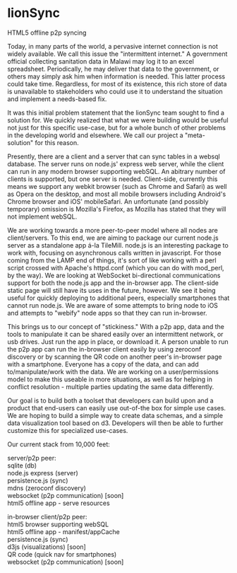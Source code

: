 lionSync
========

HTML5 offline p2p syncing

Today, in many parts of the world, a pervasive internet connection is not widely available.  We call this issue the "intermittent internet." A government official collecting sanitation data in Malawi may log it to an excel spreadsheet. Periodically, he may deliver that data to the government, or others may simply ask him when information is needed. This latter process could take time. Regardless, for most of its existence, this rich store of data is unavailable to stakeholders who could use it to understand the situation and implement a needs-based fix.  

It was this initial problem statement that the lionSync team sought to find a solution for.  We quickly realized that what we were building would be useful not just for this specific use-case, but for a whole bunch of other problems in the developing world and elsewhere.  We call our project a "meta-solution" for this reason.  

Presently, there are a client and a server that can sync tables in a websql database. The server runs on node.js' express web server, while the client can run in any modern browser supporting webSQL.  An abitrary number of clients is supported, but one server is needed.  Client-side, currently this means we support any webkit browser (such as Chrome and Safari) as well as Opera on the desktop, and most all mobile browsers including Android's Chrome browser and iOS' mobileSafari.  An unfortunate (and possibly temporary) omission is Mozilla's Firefox, as Mozilla has stated that they will not implement webSQL.

We are working towards a more peer-to-peer model where all nodes are client/servers.  To this end, we are aiming to package our current node.js server as a standalone app á-la TileMill.  node.js is an interesting package to work with, focusing on asynchronous calls written in javascript.  For those coming from the LAMP end of things, it's sort of like working with a perl script crossed with Apache's httpd.conf (which you can do with mod_perl, by the way).  We are looking at WebSocket bi-directional communications support for both the node.js app and the in-browser app.  The client-side static page will still have its uses in the future, however.  We see it being useful for quickly deploying to additional peers, especially smartphones that cannot run node.js.  We are aware of some attempts to bring node to iOS and attempts to "webify" node apps so that they can run in-browser. 

This brings us to our concept of "stickiness."  With a p2p app, data and the tools to manipulate it can be shared easily over an intermittent network, or usb drives. Just run the app in place, or download it. A person unable to run the p2p app can run the in-browser client easily by using zeroconf discovery or by scanning the QR code on another peer's in-browser page with a smartphone.  Everyone has a copy of the data, and can add to/manipulate/work with the data.  We are working on a user/permissions model to make this useable in more situations, as well as for helping in conflict resolution - multiple parties updating the same data differently.

Our goal is to build both a toolset that developers can build upon and a product that end-users can easily use out-of-the box for simple use cases. We are hoping to build a simple way to create data schemas, and a simple data visualization tool based on d3.  Developers will then be able to further customize this for specialized use-cases.  

Our current stack from 10,000 feet:

server/p2p peer:<br>
sqlite (db)<br>
node.js express (server)<br>
persistence.js (sync)<br>
mdns (zeroconf discovery)<br>
websocket (p2p communication) [soon]<br>
html5 offline app - serve resources<br>
<p>
in-browser client/p2p peer:<br>
html5 browser supporting webSQL<br>
html5 offline app - manifest/appCache<br>
persistence.js (sync)<br>
d3js (visualizations) [soon]<br>
QR code (quick nav for smartphones)<br>
websocket (p2p communication) [soon]<br>
